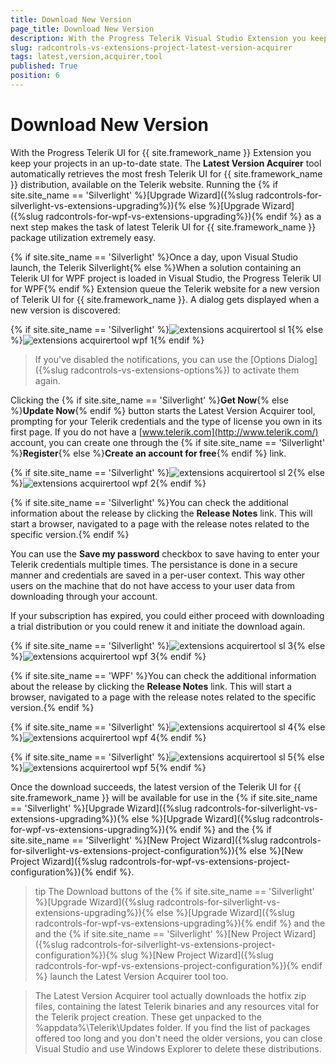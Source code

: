 ```yaml
---
title: Download New Version
page_title: Download New Version
description: With the Progress Telerik Visual Studio Extension you keep your projects in an up-to-date state.
slug: radcontrols-vs-extensions-project-latest-version-acquirer
tags: latest,version,acquirer,tool
published: True
position: 6
---
```


# Download New Version

With the Progress Telerik UI for {{ site.framework_name }} Extension you keep your projects in an up-to-date state. The __Latest Version Acquirer__ tool automatically retrieves the most fresh Telerik UI for {{ site.framework_name }} distribution, available on the Telerik website. Running the {% if site.site_name == 'Silverlight' %}[Upgrade Wizard]({%slug radcontrols-for-silverlight-vs-extensions-upgrading%}){% else %}[Upgrade Wizard]({%slug radcontrols-for-wpf-vs-extensions-upgrading%}){% endif %} as a next step makes the task of latest Telerik UI for {{ site.framework_name }} package utilization extremely easy.

{% if site.site_name == 'Silverlight' %}Once a day, upon Visual Studio launch, the Telerik Silverlight{% else %}When a solution containing an Telerik UI for WPF project is loaded in Visual Studio, the Progress Telerik UI for WPF{% endif %} Extension queue the Telerik website for a new version of Telerik UI for {{ site.framework_name }}. A dialog gets displayed when a new version is discovered:

{% if site.site_name == 'Silverlight' %}![extensions acquirertool sl 1](images/extensions_acquirertool_sl_1.png){% else %}![extensions acquirertool wpf 1](images/extensions_acquirertool_wpf_1.png){% endif %}

>If you've disabled the notifications, you can use the [Options Dialog]({%slug radcontrols-vs-extensions-options%}) to activate them again.

Clicking the {% if site.site_name == 'Silverlight' %}__Get Now__{% else %}__Update Now__{% endif %} button starts the Latest Version Acquirer tool, prompting for your Telerik credentials and the type of license you own in its first page. If you do not have a [www.telerik.com](http://www.telerik.com/) account, you can create one through the {% if site.site_name == 'Silverlight' %}__Register__{% else %}__Create an account for free__{% endif %} link.

{% if site.site_name == 'Silverlight' %}![extensions acquirertool sl 2](images/extensions_acquirertool_sl_2.png){% else %}![extensions acquirertool wpf 2](images/extensions_acquirertool_wpf_2.png){% endif %}

{% if site.site_name == 'Silverlight' %}You can check the additional information about the release by clicking the __Release Notes__ link. This will start a browser, navigated to a page with the release notes related to the specific version.{% endif %}

You can use the __Save my password__ checkbox to save having to enter your Telerik credentials multiple times. The persistance is done in a secure manner and credentials are saved in a per-user context. This way other users on the machine that do not have access to your user data from downloading through your account.

If your subscription has expired, you could either proceed with downloading a trial distribution or you could renew it and initiate the download again.

{% if site.site_name == 'Silverlight' %}![extensions acquirertool sl 3](images/extensions_acquirertool_sl_3.png){% else %}![extensions acquirertool wpf 3](images/extensions_acquirertool_wpf_3.png){% endif %}

{% if site.site_name == 'WPF' %}You can check the additional information about the release by clicking the __Release Notes__ link. This will start a browser, navigated to a page with the release notes related to the specific version.{% endif %}

{% if site.site_name == 'Silverlight' %}![extensions acquirertool sl 4](images/extensions_acquirertool_sl_4.png){% else %}![extensions acquirertool wpf 4](images/extensions_acquirertool_wpf_4.png){% endif %}

{% if site.site_name == 'Silverlight' %}![extensions acquirertool sl 5](images/extensions_acquirertool_sl_5.png){% else %}![extensions acquirertool wpf 5](images/extensions_acquirertool_wpf_5.png){% endif %}

Once the download succeeds, the latest version of the Telerik UI for {{ site.framework_name }} will be available for use in the {% if site.site_name == 'Silverlight' %}[Upgrade Wizard]({%slug radcontrols-for-silverlight-vs-extensions-upgrading%}){% else %}[Upgrade Wizard]({%slug radcontrols-for-wpf-vs-extensions-upgrading%}){% endif %} and the {% if site.site_name == 'Silverlight' %}[New Project Wizard]({%slug radcontrols-for-silverlight-vs-extensions-project-configuration%}){% else %}[New Project Wizard]({%slug radcontrols-for-wpf-vs-extensions-project-configuration%}){% endif %}.

>tip The Download buttons of the {% if site.site_name == 'Silverlight' %}[Upgrade Wizard]({%slug radcontrols-for-silverlight-vs-extensions-upgrading%}){% else %}[Upgrade Wizard]({%slug radcontrols-for-wpf-vs-extensions-upgrading%}){% endif %} and the and the {% if site.site_name == 'Silverlight' %}[New Project Wizard]({%slug radcontrols-for-silverlight-vs-extensions-project-configuration%}){% slug %}[New Project Wizard]({%slug radcontrols-for-wpf-vs-extensions-project-configuration%}){% endif %} launch the Latest Version Acquirer tool too.

>The Latest Version Acquirer tool actually downloads the hotfix zip files, containing the latest Telerik binaries and any resources vital for the Telerik project creation. These get unpacked to the %appdata%\Telerik\Updates folder. If you find the list of packages offered too long and you don't need the older versions, you can close Visual Studio and use Windows Explorer to delete these distributions.
